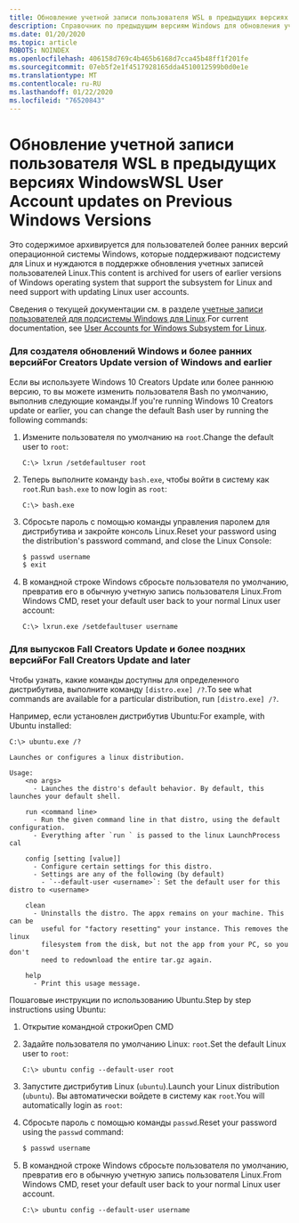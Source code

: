 ```yaml
---
title: Обновление учетной записи пользователя WSL в предыдущих версиях Windows
description: Справочник по предыдущим версиям Windows для обновления учетных записей пользователей Linux с помощью подсистемы Windows для Linux.
ms.date: 01/20/2020
ms.topic: article
ROBOTS: NOINDEX
ms.openlocfilehash: 406158d769c4b465b6168d7cca45b48ff1f201fe
ms.sourcegitcommit: 07eb5f2e1f4517928165dda4510012599b0d0e1e
ms.translationtype: MT
ms.contentlocale: ru-RU
ms.lasthandoff: 01/22/2020
ms.locfileid: "76520843"
---
```

# <a name="wsl-user-account-updates-on-previous-windows-versions"></a><span data-ttu-id="e817c-103">Обновление учетной записи пользователя WSL в предыдущих версиях Windows</span><span class="sxs-lookup"><span data-stu-id="e817c-103">WSL User Account updates on Previous Windows Versions</span></span>

<span data-ttu-id="e817c-104">Это содержимое архивируется для пользователей более ранних версий операционной системы Windows, которые поддерживают подсистему для Linux и нуждаются в поддержке обновления учетных записей пользователей Linux.</span><span class="sxs-lookup"><span data-stu-id="e817c-104">This content is archived for users of earlier versions of Windows operating system that support the subsystem for Linux and need support with updating Linux user accounts.</span></span>

<span data-ttu-id="e817c-105">Сведения о текущей документации см. в разделе [учетные записи пользователей для подсистемы Windows для Linux](../user-support.md).</span><span class="sxs-lookup"><span data-stu-id="e817c-105">For current documentation, see [User Accounts for Windows Subsystem for Linux](../user-support.md).</span></span>

### <a name="for-creators-update-version-of-windows-and-earlier"></a><span data-ttu-id="e817c-106">Для создателя обновлений Windows и более ранних версий</span><span class="sxs-lookup"><span data-stu-id="e817c-106">For Creators Update version of Windows and earlier</span></span>

<span data-ttu-id="e817c-107">Если вы используете Windows 10 Creators Update или более раннюю версию, то вы можете изменить пользователя Bash по умолчанию, выполнив следующие команды.</span><span class="sxs-lookup"><span data-stu-id="e817c-107">If you're running Windows 10 Creators update or earlier, you can change the default Bash user by running the following commands:</span></span>

1. <span data-ttu-id="e817c-108">Измените пользователя по умолчанию на `root`.</span><span class="sxs-lookup"><span data-stu-id="e817c-108">Change the default user to `root`:</span></span>

    ```console
    C:\> lxrun /setdefaultuser root
    ```

1. <span data-ttu-id="e817c-109">Теперь выполните команду `bash.exe`, чтобы войти в систему как `root`.</span><span class="sxs-lookup"><span data-stu-id="e817c-109">Run `bash.exe` to now login as `root`:</span></span>

    ```console
    C:\> bash.exe
    ```

1. <span data-ttu-id="e817c-110">Сбросьте пароль с помощью команды управления паролем для дистрибутива и закройте консоль Linux.</span><span class="sxs-lookup"><span data-stu-id="e817c-110">Reset your password using the distribution's password command, and close the Linux Console:</span></span>

    ```BASH
    $ passwd username
    $ exit
    ```

1. <span data-ttu-id="e817c-111">В командной строке Windows сбросьте пользователя по умолчанию, превратив его в обычную учетную запись пользователя Linux.</span><span class="sxs-lookup"><span data-stu-id="e817c-111">From Windows CMD, reset your default user back to your normal Linux user account:</span></span>

    ```console
    C:\> lxrun.exe /setdefaultuser username
    ```

### <a name="for-fall-creators-update-and-later"></a><span data-ttu-id="e817c-112">Для выпусков Fall Creators Update и более поздних версий</span><span class="sxs-lookup"><span data-stu-id="e817c-112">For Fall Creators Update and later</span></span>

<span data-ttu-id="e817c-113">Чтобы узнать, какие команды доступны для определенного дистрибутива, выполните команду `[distro.exe] /?`.</span><span class="sxs-lookup"><span data-stu-id="e817c-113">To see what commands are available for a particular distribution, run `[distro.exe] /?`.</span></span>
    
<span data-ttu-id="e817c-114">Например, если установлен дистрибутив Ubuntu:</span><span class="sxs-lookup"><span data-stu-id="e817c-114">For example, with Ubuntu installed:</span></span>

```console
C:\> ubuntu.exe /?

Launches or configures a linux distribution.

Usage:
    <no args>
      - Launches the distro's default behavior. By default, this launches your default shell.

    run <command line>
      - Run the given command line in that distro, using the default configuration.
      - Everything after `run ` is passed to the linux LaunchProcess cal

    config [setting [value]]
      - Configure certain settings for this distro.
      - Settings are any of the following (by default)
        - `--default-user <username>`: Set the default user for this distro to <username>

    clean
      - Uninstalls the distro. The appx remains on your machine. This can be
        useful for "factory resetting" your instance. This removes the linux
        filesystem from the disk, but not the app from your PC, so you don't
        need to redownload the entire tar.gz again.

    help
      - Print this usage message.
```

<span data-ttu-id="e817c-115">Пошаговые инструкции по использованию Ubuntu.</span><span class="sxs-lookup"><span data-stu-id="e817c-115">Step by step instructions using Ubuntu:</span></span>

1. <span data-ttu-id="e817c-116">Открытие командной строки</span><span class="sxs-lookup"><span data-stu-id="e817c-116">Open CMD</span></span>
1. <span data-ttu-id="e817c-117">Задайте пользователя по умолчанию Linux: `root`.</span><span class="sxs-lookup"><span data-stu-id="e817c-117">Set the default Linux user to `root`:</span></span>

    ```console
    C:\> ubuntu config --default-user root
    ```    

1. <span data-ttu-id="e817c-118">Запустите дистрибутив Linux (`ubuntu`).</span><span class="sxs-lookup"><span data-stu-id="e817c-118">Launch your Linux distribution (`ubuntu`).</span></span>  <span data-ttu-id="e817c-119">Вы автоматически войдете в систему как `root`.</span><span class="sxs-lookup"><span data-stu-id="e817c-119">You will automatically login as `root`:</span></span>

1. <span data-ttu-id="e817c-120">Сбросьте пароль с помощью команды `passwd`.</span><span class="sxs-lookup"><span data-stu-id="e817c-120">Reset your password using the `passwd` command:</span></span>

    ```BASH
    $ passwd username
    ```

1. <span data-ttu-id="e817c-121">В командной строке Windows сбросьте пользователя по умолчанию, превратив его в обычную учетную запись пользователя Linux.</span><span class="sxs-lookup"><span data-stu-id="e817c-121">From Windows CMD, reset your default user back to your normal Linux user account.</span></span>

    ```console
    C:\> ubuntu config --default-user username
    ```
